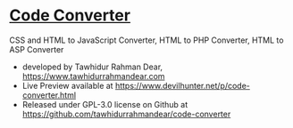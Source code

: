 # [Code Converter](https://www.devilhunter.net/p/code-converter.html) <br>
CSS and HTML to JavaScript Converter, HTML to PHP Converter, HTML to ASP Converter <br>
* developed by Tawhidur Rahman Dear, https://www.tawhidurrahmandear.com <br>
* Live Preview available at https://www.devilhunter.net/p/code-converter.html <br>
* Released under GPL-3.0 license on Github at https://github.com/tawhidurrahmandear/code-converter 
